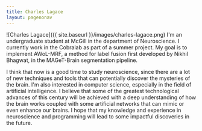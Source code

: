 ```yaml
---
title: Charles Lagace
layout: pagenonav
---
```

![Charles Lagace]({{ site.baseurl }}/images/charles-lagace.png)
I'm an undergraduate student at McGill in the department of Neuroscience. I currently work in the Cobralab as part of a summer project. My goal is to implement AWoL-MRF, a method for label fusion first developed by Nikhil Bhagwat, in the MAGeT-Brain segmentation pipeline. 

I think that now is a good time to study neuroscience, since there are a lot of new techniques and tools that can potentially discover the mysteries of the brain. I'm also interested in computer science, especially in the field of artificial intelligence. I believe that some of the greatest technological advances of this century will be achieved with a deep understanding of how the brain works coupled with some artificial networks that can mimic or even enhance our brains. I hope that my knowledge and experience in neuroscience and programming will lead to some impactful discoveries in the future.

